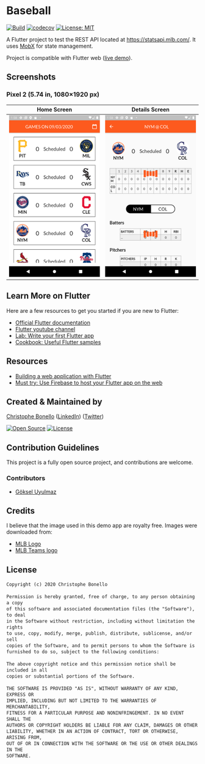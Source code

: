 # Baseball

[![Build](https://github.com/cbonello/baseball/workflows/Build/badge.svg)](https://github.com/cbonello/baseball/actions)
[![codecov](https://codecov.io/gh/cbonello/baseball/branch/master/graph/badge.svg)](https://codecov.io/gh/cbonello/baseball)
[![License: MIT](https://img.shields.io/badge/license-MIT-purple.svg)](https://opensource.org/licenses/MIT)

A Flutter project to test the REST API located at https://statsapi.mlb.com/. It uses [MobX](https://github.com/mobxjs/mobx) for state management.

Project is compatible with Flutter web ([live demo](https://baseball-9d98f.web.app)).

## Screenshots

### Pixel 2 (5.74 in, 1080×1920 px)

Home Screen | Details Screen
--- | ---
![Home Screen](/screenshots/home_screen.png?raw=true "Home Screen") | ![Detail Screen](/screenshots/details_screen.png?raw=true "Detail Screen")

## Learn More on Flutter

Here are a few resources to get you started if you are new to Flutter:

- [Official Flutter documentation](https://flutter.dev/docs)
- [Flutter youtube channel](https://www.youtube.com/channel/UCwXdFgeE9KYzlDdR7TG9cMw)
- [Lab: Write your first Flutter app](https://flutter.io/docs/get-started/codelab)
- [Cookbook: Useful Flutter samples](https://flutter.io/docs/cookbook)

## Resources

- [Building a web application with Flutter](https://flutter.dev/docs/get-started/web)
- [Must try: Use Firebase to host your Flutter app on the web](https://medium.com/flutter/must-try-use-firebase-to-host-your-flutter-app-on-the-web-852ee533a469)

## Created & Maintained by

[Christophe Bonello](https://github.com/cbonello)
([LinkedIn](https://www.linkedin.com/in/christophe-bonello))
([Twitter](https://twitter.com/chbonello))

[![Open Source](https://badges.frapsoft.com/os/v1/open-source.svg?v=102)](https://opensource.org/licenses/MIT)
[![License](https://img.shields.io/badge/license-MIT-purple)](https://github.com/cbonello/amiidex/blob/master/LICENSE)

## Contribution Guidelines

This project is a fully open source project, and contributions are welcome.

### Contributors

- [Göksel Uyulmaz](https://github.com/guyulmaz)

## Credits

I believe that the image used in this demo app are royalty free. Images were downloaded from:

- [MLB Logo](https://freebiesupply.com/logos/major-league-baseball-logo/)
- [MLB Teams logo](https://freebiesupply.com/s/mlb-logos/)

## License

```
Copyright (c) 2020 Christophe Bonello

Permission is hereby granted, free of charge, to any person obtaining a copy
of this software and associated documentation files (the "Software"), to deal
in the Software without restriction, including without limitation the rights
to use, copy, modify, merge, publish, distribute, sublicense, and/or sell
copies of the Software, and to permit persons to whom the Software is
furnished to do so, subject to the following conditions:

The above copyright notice and this permission notice shall be included in all
copies or substantial portions of the Software.

THE SOFTWARE IS PROVIDED "AS IS", WITHOUT WARRANTY OF ANY KIND, EXPRESS OR
IMPLIED, INCLUDING BUT NOT LIMITED TO THE WARRANTIES OF MERCHANTABILITY,
FITNESS FOR A PARTICULAR PURPOSE AND NONINFRINGEMENT. IN NO EVENT SHALL THE
AUTHORS OR COPYRIGHT HOLDERS BE LIABLE FOR ANY CLAIM, DAMAGES OR OTHER
LIABILITY, WHETHER IN AN ACTION OF CONTRACT, TORT OR OTHERWISE, ARISING FROM,
OUT OF OR IN CONNECTION WITH THE SOFTWARE OR THE USE OR OTHER DEALINGS IN THE
SOFTWARE.
```
